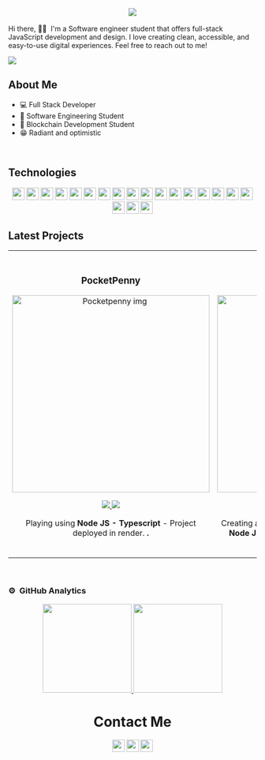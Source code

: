 <div align="center">
    <img src="https://readme-typing-svg.herokuapp.com?size=32&duration=5500&color=164C78&vCenter=true&center=true&width=460&lines=I'm+The+Coding+Priest;Future+Software+Engineer">
</div>

<br>
Hi there, 👋🏽&nbsp I'm a Software engineer student that offers full-stack JavaScript development and design. I love creating clean, accessible, and easy-to-use digital experiences.
Feel free to reach out to me!
</p>
<img src="https://i.imgur.com/97pBI1X.jpg">

## About Me

- 💻​ Full Stack Developer
- 📖​ Software Engineering Student
- 🔐 Blockchain Development Student
- 😁​ Radiant and optimistic

</br>

## Technologies
   <p align="center">
      <img src="https://img.shields.io/badge/HTML5-164C78?style=plastic&logo=html5" height=25>
      <img src="https://img.shields.io/badge/CSS3-164C78?style=plastic&logo=css3&logoColor=2388C3" height=25>
      <img src="https://img.shields.io/badge/SaSS-164C78?style=plastic&logo=sass" height=25>
      <img src="https://img.shields.io/badge/Bootstrap-164C78?style=plastic&logo=bootstrap" height=25>
      <img src="https://img.shields.io/badge/JavaScript-164C78?style=plastic&logo=javascript" height=25>
      <img src="https://img.shields.io/badge/Node.js-164C78?style=plastic&logo=nodedotjs" height=25>
      <img src="https://img.shields.io/badge/React-164C78?style=plastic&logo=react" height=25>
      <img src="https://img.shields.io/badge/Express.js-164C78?style=plastic&logo=express&logoColor=000000" height=25>
      <img src="https://img.shields.io/badge/MongoDB-164C78?style=plastic&logo=mongodb" height=25>
      <img src="https://img.shields.io/badge/Typescript-164C78?style=plastic&logo=typescript" height=25>
      <img src="https://img.shields.io/badge/Json-164C78?style=plastic&logo=json" height=25>
      <img src="https://img.shields.io/badge/Visual_Studio-164C78?style=plastic&logo=visual%20studio&logoColor=007ACC" height=25>
      <img src="https://img.shields.io/badge/GIT-164C78?style=plastic&logo=git" height=25>
      <img src="https://img.shields.io/badge/Firebase-164C78?style=plastic&logo=firebase" height=25>
        <img src="https://img.shields.io/badge/Mysql-164C78?style=plastic&logo=mysql" height=25>
       <img src="https://img.shields.io/badge/C-164C78?style=plastic&logo=c" height=25>
       <img src="https://img.shields.io/badge/Docker-164C78?style=plastic&logo=docker" height=25>
       <img src="https://img.shields.io/badge/Kubernetes-164C78?style=plastic&logo=kubernetes" height=25>
       <img src="https://img.shields.io/badge/Socket.io-164C78?style=plastic&logo=socket.io" height=25>
       <img src="https://img.shields.io/badge/Postman-164C78?style=plastic&logo=postman" height=25>
    </p>

## Latest Projects
<table>
<tr>

<td width="50%">
<h3 align="center">PocketPenny</h3>
<div align="center">
<a href="https://github.com/mateoivanovich22/PocketPenny" target="_blank"><img src="https://i.imgur.com/J85WXCD.png" width="400" alt="Pocketpenny img"></a>
<p>
<a href="https://github.com/mateoivanovich22/PocketPenny" target="_blank">
    <img src="https://img.shields.io/badge/CODE-ff9?style=for-the-badge&logo=github&logoColor=black">
</a>
<a href="https://pocketpenny.onrender.com/" target="_blank">
    <img src="https://img.shields.io/badge/LINK_DEMO-blue">
</a>
</p>
<p>Playing using <strong>Node JS - Typescript </strong> - Project deployed in render. <strong>.​</strong></p>
</div>
                                                                                      
</td>

<td width="50%">
               <br>
<h3 align="center">Higen</h3>
<div align="center">                                       
<a href="https://github.com/mateoivanovich22/higen" target="_blank"><img src="https://i.imgur.com/WL6kNf4.png" width="400" alt="Higen img"></a>
<br>
<p>
<a href="https://github.com/mateoivanovich22/higen" target="_blank">
<img src="https://img.shields.io/badge/CODE-ff9?style=for-the-badge&logo=github&logoColor=black">
</a>
<a href="https://higen.onrender.com" target="_blank">
    <img src="https://img.shields.io/badge/LINK_DEMO-blue">
</a>
</p>
<p>Creating a page with all kinds of functionality using <strong>Node JS - Express JS - Handlebars </strong> - Project deployed in render. </p>
</div>    

</td>

</table>                                                                                 
</div>
<br>

### ⚙️ &nbsp;GitHub Analytics

<p align="center">
<a href="https://github.com/mateoivanovich22">
  <img height="180em" src="https://github-readme-stats-eight-theta.vercel.app/api?username=mateoivanovich22&show_icons=true&theme=algolia&include_all_commits=true&count_private=true"/>
  <img height="180em" src="https://github-readme-stats-eight-theta.vercel.app/api/top-langs/?username=mateoivanovich22&layout=compact&langs_count=8&theme=algolia"/>
</a>
</p>
<h1 align="center">Contact Me</h1>
  <p align="center">
    <a href="https://www.linkedin.com/in/mateo-ivanovich-232941227/"><img src="https://img.shields.io/badge/LinkedIn-164C78?style=plastic&logo=linkedin" height=25></a>
    <a href="mateoivanovich43@gmail.com"><img src="https://img.shields.io/badge/Email-164C78?style=plastic&logo=gmail" height=25></a>
    <a href="https://twitter.com/MateoIvanovich"><img src="https://img.shields.io/badge/Twitter-164C78?&style=plastic&logo=twitter" height=25></a>
  </p>
